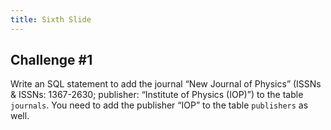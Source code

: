 ```yaml
---
title: Sixth Slide
---
```


## Challenge \#1

Write an SQL statement to add the journal “New Journal of Physics” (ISSNs & ISSNs: 1367-2630; publisher: “Institute of Physics (IOP)”) to the table `journals`. You need to add the publisher “IOP” to the table `publishers` as well.
